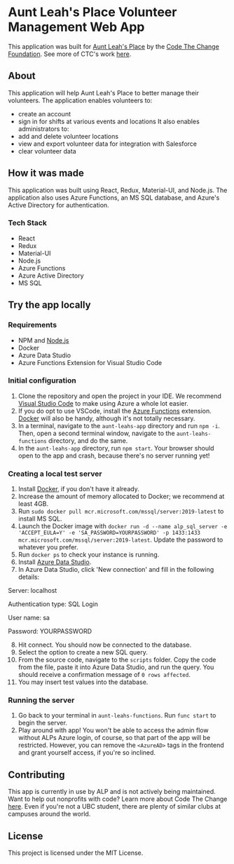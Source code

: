 # Aunt Leah's Place Volunteer Management Web App
This application was built for [Aunt Leah's Place](https://auntleahs.org/) by the [Code The Change Foundation](http://codethechange.ca/). See more of CTC's work [here](https://github.com/CodetheChangeFoundation).

## About
This application will help Aunt Leah's Place to better manage their volunteers. The application enables volunteers to:
* create an account
* sign in for shifts at various events and locations
It also enables administrators to: 
* add and delete volunteer locations
* view and export volunteer data for integration with Salesforce
* clear volunteer data

## How it was made
This application was built using React, Redux, Material-UI, and Node.js. The application also uses Azure Functions, an MS SQL database, and Azure's Active Directory for authentication.

### Tech Stack
* React
* Redux
* Material-UI
* Node.js
* Azure Functions
* Azure Active Directory
* MS SQL

## Try the app locally

### Requirements
* NPM and [Node.js](https://nodejs.org/en/)
* Docker
* Azure Data Studio
* Azure Functions Extension for Visual Studio Code

### Initial configuration
1. Clone the repository and open the project in your IDE. We recommend [Visual Studio Code](https://code.visualstudio.com/) to make using Azure a whole lot easier.
2. If you do opt to use VSCode, install the [Azure Functions](https://marketplace.visualstudio.com/items?itemName=ms-azuretools.vscode-azurefunctions) extension. [Docker](https://marketplace.visualstudio.com/items?itemName=ms-azuretools.vscode-docker) will also be handy, although it's not totally necessary.
3. In a terminal, navigate to the `aunt-leahs-app` directory and run `npm -i`. Then, open a second terminal window, navigate to  the `aunt-leahs-functions` directory, and do the same. 
4. In the `aunt-leahs-app` directory, run `npm start`. Your browser should open to the app and crash, because there's no server running yet! 

### Creating a local test server
1. Install [Docker](https://hub.docker.com/), if you don't have it already.
2. Increase the amount of memory allocated to Docker; we recommend at least 4GB.
3. Run `sudo docker pull mcr.microsoft.com/mssql/server:2019-latest` to install MS SQL.
4. Launch the Docker image with `docker run -d --name alp_sql_server -e 'ACCEPT_EULA=Y' -e 'SA_PASSWORD=YOURPASSWORD' -p 1433:1433 mcr.microsoft.com/mssql/server:2019-latest`. Update the password to whatever you prefer.
5. Run `docker ps` to check your instance is running.
6. Install [Azure Data Studio](https://docs.microsoft.com/en-us/sql/azure-data-studio/download-azure-data-studio?view=sql-server-ver15).
7. In Azure Data Studio, click 'New connection' and fill in the following details: 

Server: localhost

Authentication type: SQL Login

User name: sa

Password: YOURPASSWORD

8. Hit connect. You should now be connected to the database.
9. Select the option to create a new SQL query.
10. From the source code, navigate to the `scripts` folder. Copy the code from the file, paste it into Azure Data Studio, and run the query. You should receive a confirmation message of `0 rows affected`.
11. You may insert test values into the database.

### Running the server
1. Go back to your terminal in `aunt-leahs-functions`. Run `func start` to begin the server.
2. Play around with app! You won't be able to access the admin flow without ALPs Azure login, of course, so that part of the app will be restricted. However, you can remove the `<AzureAD>` tags in the frontend and grant yourself access, if you're so inclined.

## Contributing
This app is currently in use by ALP and is not actively being maintained. Want to help out nonprofits with code? Learn more about Code The Change [here](http://codethechange.ca/). Even if you're not a UBC student, there are plenty of similar clubs at campuses around the world.

## License
This project is licensed under the MIT License.
